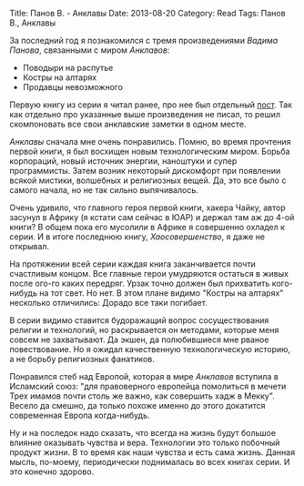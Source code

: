 Title: Панов В. - Анклавы
Date: 2013-08-20
Category: Read
Tags: Панов В., Анклавы

За  последний  год  я  познакомился  с  тремя  произведениями  *Вадима  Панова*,
связанными с миром *Анклавов*:

* Поводыри на распутье
* Костры на алтарях
* Продавцы невозможного

Первую книгу из серии я читал ранее, про нее был отдельный [пост][msk].  Так как
отдельно про  указанные выше  произведения не писал,  то решил  скомпоновать все
свои анклавские заметки в одном месте.

*Анклавы* сначала мне очень понравились. Помню, во время прочтения первой книги,
я был восхищен  новым технологическим миром.  Борьба  корпораций, новый источник
энергии, наноштуки и  супер программисты. Затем возник  некоторый дискомфорт при
появлении всякой  мистики, волшебных и  религиозных вещей.   Да, это все  было с
самого начала, но не так сильно выпячивалось.

Очень удивило,  что главного героя первой  книги, хакера Чайку, автор  засунул в
Африку (я кстати сам  сейчас в ЮАР) и держал там аж до  4-ой книги? В общем пока
его мусолили в Африке  я совершенно охладел к серии. И  в итоге последнюю книгу,
*Хаосовершенство*, я даже не открывал.

На протяжении всей серии каждая книга заканчивается почти счастливым концом. Все
главные герои  умудряются остаться  в живых после  ого-го каких  передряг. Урзак
точно  должен был  прихватить кого-нибудь  на тот  свет.  Но  нет. В  этом плане
видимо "Костры на алтарях" несколько отличились: Дорадо все таки погибает.

В серии видимо ставится будоражащий вопрос сосуществования религии и технологий,
но раскрывается  он методами, которые меня  совсем не захватывают. Да  экшен, да
полюбившиеся мне рваное повествование.  Но я ожидал качественную технологическую
историю, а не борьбу религиозных фанатиков.

Понравился  стеб над  Европой, которая  в мире  *Анклавов* вступила  в Исламский
союз: "для правоверного европейца помолиться в мечети Трех имамов почти столь же
важно, как совершить хадж в Мекку". Весело да смешно, да только похоже именно до
этого докатится современная Европа когда-нибудь.

Ну  и на  последок  надо сказать,  что  всегда на  жизнь  будут большое  влияние
оказывать чувства  и вера. Технологии это  только побочный продукт жизни.   В то
время как наши  чувства и есть сама жизнь. Данная  мысль, по-моему, периодически
поднималась во всех книгах серии. И это конечно здорово.

[msk]: http://puzan-read.blogspot.com/2010/01/blog-post_741.html
